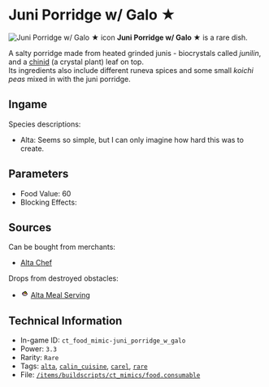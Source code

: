 # Juni Porridge w/ Galo ★

<img src="https://raw.githubusercontent.com/Ceterai/Enternia/main/assetMissing.png" alt="Juni Porridge w/ Galo ★ icon" loading="lazy" height="16px" width="auto" /> **Juni Porridge w/ Galo ★** is a rare dish.

A salty porridge made from heated grinded junis - biocrystals called _junilin_, and a [chinid](https://ceterai.github.io/MyEnternia/Wiki/chinid) (a crystal plant) leaf on top.  
Its ingredients also include different runeva spices and some small _koichi peas_ mixed in with the juni porridge.

## Ingame

Species descriptions:

- Alta: Seems so simple, but I can only imagine how hard this was to create.

## Parameters

- Food Value: 60
- Blocking Effects: 

## Sources

Can be bought from merchants:

- [Alta Chef](https://ceterai.github.io/MyEnternia/Wiki/AltaChef)

Drops from destroyed obstacles:

- <img src="https://raw.githubusercontent.com/Ceterai/Enternia/main/objects/alta/special/food/meal/icon.png" alt="Alta Meal Serving icon" loading="lazy" height="16px" width="auto" /> [Alta Meal Serving](https://ceterai.github.io/MyEnternia/Wiki/AltaMealServing)

## Technical Information

- In-game ID: `ct_food_mimic-juni_porridge_w_galo`
- Power: `3.3`
- Rarity: `Rare`
- Tags: [`alta`](https://ceterai.github.io/MyEnternia/Wiki/Tags/Alta), [`calin_cuisine`](https://ceterai.github.io/MyEnternia/Wiki/Tags/CalinCuisine), [`carel`](https://ceterai.github.io/MyEnternia/Wiki/Tags/Carel), [`rare`](https://ceterai.github.io/MyEnternia/Wiki/Tags/Rare)
- File: [`/items/buildscripts/ct_mimics/food.consumable`](https://github.com/Ceterai/Enternia/blob/main/items/buildscripts/ct_mimics/food.consumable)
